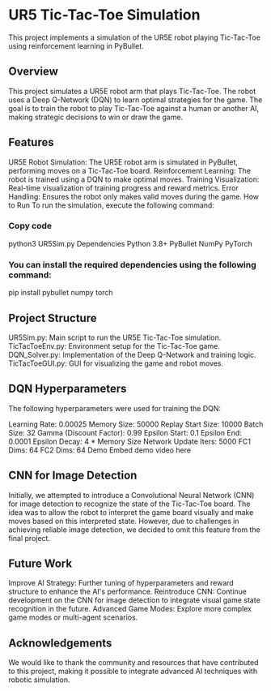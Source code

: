 # UR5 Tic-Tac-Toe Simulation
This project implements a simulation of the UR5E robot playing Tic-Tac-Toe using reinforcement learning in PyBullet.

## Overview
This project simulates a UR5E robot arm that plays Tic-Tac-Toe. The robot uses a Deep Q-Network (DQN) to learn optimal strategies for the game. The goal is to train the robot to play Tic-Tac-Toe against a human or another AI, making strategic decisions to win or draw the game.

## Features
UR5E Robot Simulation: The UR5E robot arm is simulated in PyBullet, performing moves on a Tic-Tac-Toe board.
Reinforcement Learning: The robot is trained using a DQN to make optimal moves.
Training Visualization: Real-time visualization of training progress and reward metrics.
Error Handling: Ensures the robot only makes valid moves during the game.
How to Run
To run the simulation, execute the following command:

### Copy code
python3 UR5Sim.py
Dependencies
Python 3.8+
PyBullet
NumPy
PyTorch

### You can install the required dependencies using the following command:

pip install pybullet numpy torch

## Project Structure
UR5Sim.py: Main script to run the UR5E Tic-Tac-Toe simulation.
TicTacToeEnv.py: Environment setup for the Tic-Tac-Toe game.
DQN_Solver.py: Implementation of the Deep Q-Network and training logic.
TicTacToeGUI.py: GUI for visualizing the game and robot moves.

## DQN Hyperparameters
The following hyperparameters were used for training the DQN:

Learning Rate: 0.00025
Memory Size: 50000
Replay Start Size: 10000
Batch Size: 32
Gamma (Discount Factor): 0.99
Epsilon Start: 0.1
Epsilon End: 0.0001
Epsilon Decay: 4 * Memory Size
Network Update Iters: 5000
FC1 Dims: 64
FC2 Dims: 64
Demo
Embed demo video here

## CNN for Image Detection
Initially, we attempted to introduce a Convolutional Neural Network (CNN) for image detection to recognize the state of the Tic-Tac-Toe board. The idea was to allow the robot to interpret the game board visually and make moves based on this interpreted state. However, due to challenges in achieving reliable image detection, we decided to omit this feature from the final project.

## Future Work
Improve AI Strategy: Further tuning of hyperparameters and reward structure to enhance the AI's performance.
Reintroduce CNN: Continue development on the CNN for image detection to integrate visual game state recognition in the future.
Advanced Game Modes: Explore more complex game modes or multi-agent scenarios.

## Acknowledgements
We would like to thank the community and resources that have contributed to this project, making it possible to integrate advanced AI techniques with robotic simulation.
